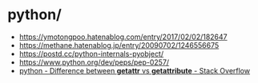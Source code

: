 python/
=======


- https://ymotongpoo.hatenablog.com/entry/2017/02/02/182647
- https://methane.hatenablog.jp/entry/20090702/1246556675
- https://postd.cc/python-internals-pyobject/
- https://www.python.org/dev/peps/pep-0257/
- [python - Difference between __getattr__ vs __getattribute__ - Stack Overflow](https://stackoverflow.com/questions/3278077/difference-between-getattr-vs-getattribute)

